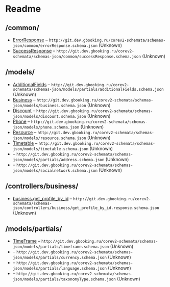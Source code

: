 

 # Readme



## /common/

* [ErrorResponse](./common/errorResponse.schema.md) – `http://git.dev.gbooking.ru/corev2-schemata/schemas-json/common/errorResponse.schema.json` (Unknown)
* [SuccessResponse](./common/successResponse.schema.md) – `http://git.dev.gbooking.ru/corev2-schemata/schemas-json/common/successResponse.schema.json` (Unknown)

## /models/

* [AdditionalFields](./models/additionalField.schema.md) – `http://git.dev.gbooking.ru/corev2-schemata/schemas-json/models/partials/additionalFields.schema.json` (Unknown)
* [Business](./models/business.schema.md) – `http://git.dev.gbooking.ru/corev2-schemata/schemas-json/models/business.schema.json` (Unknown)
* [Discount](./models/discount.schema.md) – `http://git.dev.gbooking.ru/corev2-schemata/schemas-json/models/discount.schema.json` (Unknown)
* [Phone](./models/phone.schema.md) – `http://git.dev.gbooking.ru/corev2-schemata/schemas-json/models/phone.schema.json` (Unknown)
* [Resource](./models/resource.schema.md) – `http://git.dev.gbooking.ru/corev2-schemata/schemas-json/models/resource.schema.json` (Unknown)
* [Timetable](./models/timetable.schema.md) – `http://git.dev.gbooking.ru/corev2-schemata/schemas-json/models/timetable.schema.json` (Unknown)
* [](./models/address.schema.md) – `http://git.dev.gbooking.ru/corev2-schemata/schemas-json/models/partials/address.schema.json` (Unknown)
* [](./models/socialNetwork.schema.md) – `http://git.dev.gbooking.ru/corev2-schemata/schemas-json/models/socialnetwork.schema.json` (Unknown)

## /controllers/business/

* [business.get_profile_by_id](./controllers/business/get_profile_by_id.response.schema.md) – `http://git.dev.gbooking.ru/corev2-schemata/schemas-json/controllers/business/get_profile_by_id.response.schema.json` (Unknown)

## /models/partials/

* [TimeFrame](./models/partials/timeframe.schema.md) – `http://git.dev.gbooking.ru/corev2-schemata/schemas-json/models/partials/timeframe.schema.json` (Unknown)
* [](./models/partials/currency.schema.md) – `http://git.dev.gbooking.ru/corev2-schemata/schemas-json/models/partials/currency.schema.json` (Unknown)
* [](./models/partials/language.schema.md) – `http://git.dev.gbooking.ru/corev2-schemata/schemas-json/models/partials/language.schema.json` (Unknown)
* [](./models/partials/taxonomyType.schema.md) – `http://git.dev.gbooking.ru/corev2-schemata/schemas-json/models/partials/taxonomyType.schema.json` (Unknown)


